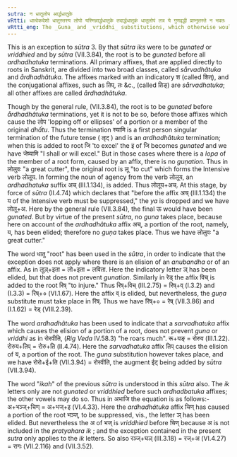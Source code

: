 ```yaml
---
sutra: न धातुलोप आर्द्धधातुके
vRtti: धात्वेकदेशो धातुस्तस्य लोपो यस्मिन्नार्द्धधातुके तदार्द्धधातुकं धातुलोपं तत्र ये गुणवृद्धी प्राप्नुतस्ते न भवतः ॥
vRtti_eng: The _Guna_ and _vriddhi_ substitutions, which otherwise would have presented themselves, do not take place, when such an _ardhadhatuka_ (III.4.114) affix follows, which causes a portion of the root to be elided.
---
```

This is an exception to _sūtra_ 3. By that _sūtra_ _iks_ were to be _gunated_ or _vriddhied_ and by _sūtra_ (VII.3.84), the root is to be _gunated_ before all _ardhadhatuka_ terminations. All primary affixes, that are applied directly to roots in Sanskrit, are divided into two broad classes, called _sårvadhâtuka_ and _årdhadhâtuka_. The affixes marked with an indicatory श (called शित्), and the conjugational affixes, such as तिप्, तः &c., (called तिङ्) are _sårvadhatuka_; all other affixes are called _årdhadhâtuka_.

Though by the general rule, (VII.3.84), the root is to be _gunated_ before _årdhadhâtuka_ terminations, yet it is not to be so, before those affixes which cause the लोप 'lopping off or ellipses' of a portion or a member of the original _dhấtu_. Thus the termination स्यामि is a first person singular termination of the future tense ( लृट् ) and is an _ardhadhâtuka_ termination; when this is added to root जि 'to excel' the इ of जि becomes _gunated_ and we have जेष्यामि "I shall or will excel." But in those cases where there is a _lopa_ of the member of a root form, caused by an affix, there is no _guṇation_. Thus in लोलुवः "a great cutter", the original root is लू "to cut" which forms the Intensive verb लोलूय. In forming the noun of agency from the verb लोलूय, an _ardhadhatuka_ suffix अच् (III.1.134), is added. Thus लोलूय+अच्. At this stage, by force of _sūtra_ (II.4.74) which declares that "before the affix अच् (III.1.134) the य of the Intensive verb must be suppressed," the _ya_ is dropped and we have लोलू+अ. Here by the general rule (VII.3.84), the final ऊ would have been _gunated_. But by virtue of the present _sūtra_, no _guna_ takes place, because here on account of the _ardhadhâtuka_ affix अच्, a portion of the root, namely, य, has been elided; therefore no _guņa_ takes place. Thus we have लोलुवः "a great cutter."

The word धातु "root" has been used in the _sûtra_, in order to indicate that the exception does not apply where there is an elision of an _anubandha_ or of an affix. As in लूञ्+इता = लो+इता = लविता. Here the indicatory letter ञ् has been elided, but that does not prevent _gunation_. Similarly in रेड् the affix विच् is added to the root रिष् "to injure." Thus रिष्+विच् (III.2.75) = रिष्+व् (I.3.2) and (I.3.3) = रिष्+० (VI.1.67). Here the affix व् is elided, but nevertheless, the _guṇa_ substitute must take place in रिष्. Thus we have रिष्+० = रेष् (VII.3.86) and (I.1.62) = रेड् (VIII.2.39).

The word _ardhadhâtuka_ has been used to indicate that a _sarvadhatuka_ affix which causes the elision of a portion of a root, does not prevent _guna_ or _vriddhi_ as in रोरवीति, (_Rig Veda_ IV.58.3) "he roars much". रू+यङ् = रोरुव (III.1.22). रोरुय+तिप् = रोरु+ति (II.4.74). Here the _sarvadhatuka_ affix तिप् causes the elision of य, a portion of the root. The _guna_ substitution however takes place, and we have रोरो+ई+ति (VII.3.94) = रोरवीति, the augment ईट् being added by _sūtra_ (VII.3.94).

The word "_ikah_" of the previous _sūtra_ is understood in this _sūtra_ also. The _ik_ letters only are not _gunated_ or _vriddhied_ before such _ardhadbatuka_ affixes; the other vowels may do so. Thus in अभाजि the equation is as follows:- अ+भञ्ज्+चिण् = अ+भज्+इ (VI.4.33). Here the _ardhadhátuka_ affix चिण् has caused a portion of the root भञ्ज्, to be suppressed, vis., the letter ञ् has been elided. But nevertheless the अ of भज् is _vriddhied_ before चिण् because अ is not included in the _pratyahara_ _ik_ ; and the exception contained in the present _sutra_ only applies to the _ik_ letters. So also रञ्ज्+घञ् (III.3.18) = रज्+अ (VI.4.27) = रागः (VII.2.116) and (VII.3.52).

